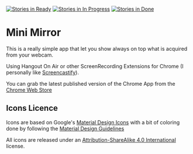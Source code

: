 [![Stories in Ready](https://badge.waffle.io/smokybob/minimirror.png?label=Ready&title=Ready)](https://waffle.io/smokybob/minimirror)
[![Stories in In Progress](https://badge.waffle.io/smokybob/minimirror.svg?label=label=In%20Progress&title=In%20Progress)](http://waffle.io/smokybob/minimirror)
[![Stories in Done](https://badge.waffle.io/smokybob/minimirror.svg?label=Done&title=Done)](http://waffle.io/smokybob/minimirror)
# Mini Mirror

This is a really simple app that let you show always on top what is acquired from your webcam.

Using Hangout On Air or other ScreenRecording Extensions for Chrome (I personally like [Screencastify](https://chrome.google.com/webstore/detail/screencastify-screen-vide/mmeijimgabbpbgpdklnllpncmdofkcpn)).

You can grab the latest published version of the Chrome App from the [Chrome Web Store](https://chrome.google.com/webstore/detail/mini-mirror/pibhkhofcjfhelinjppfgdcoccedkhmm)

## Icons Licence

Icons are based on Google's [Material Design Icons](https://github.com/google/material-design-icons) with a bit of coloring done by following the [Material Design Guidelines](http://www.google.com/design)

All icons are released under an [Attribution-ShareAlike 4.0 International](http://creativecommons.org/licenses/by-sa/4.0/) license.

